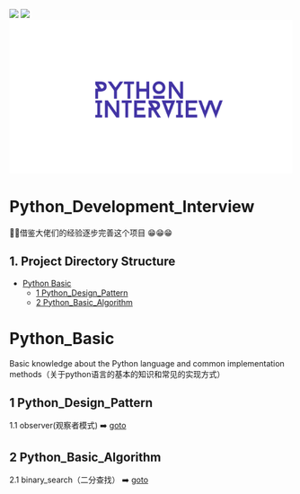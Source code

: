 ![](https://img.shields.io/badge/build%20-success-brightgreen.svg)
![](https://img.shields.io/stackexchange/stackoverflow/qm/python.svg?style=plastic)
![](https://github.com/hanqiulun/Python_Development_Interview/blob/master/Static/python_interview.png)
# Python_Development_Interview

:gift_heart::gift_heart:借鉴大佬们的经验逐步完善这个项目 :grin::grin::grin:

## 1. Project Directory Structure

* [Python Basic](#Python_Basic)
    * [1 Python_Design_Pattern](#1-Python_Design_Pattern)
    * [2 Python_Basic_Algorithm](#2-Python_Basic_Algorithm)
# Python_Basic

Basic knowledge about the Python language and common implementation methods（关于python语言的基本的知识和常见的实现方式）

## 1 Python_Design_Pattern

1.1 observer(观察者模式) :arrow_right: [goto](https://github.com/hanqiulun/Python_Development_Interview/blob/master/Python_Design_Pattern/observer.py)

## 2 Python_Basic_Algorithm

2.1 binary_search（二分查找） :arrow_right: [goto](https://github.com/hanqiulun/Python_Development_Interview/blob/master/Python_Basic_Algorithm/binary_search.py)
